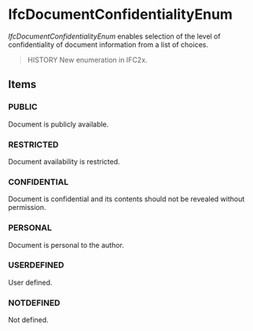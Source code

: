 # IfcDocumentConfidentialityEnum

_IfcDocumentConfidentialityEnum_ enables selection of the level of confidentiality of document information from a list of choices.<!-- end of definition -->

> HISTORY  New enumeration in IFC2x.

## Items

### PUBLIC
Document is publicly available.

### RESTRICTED
Document availability is restricted.

### CONFIDENTIAL
Document is confidential and its contents should not be revealed without permission.

### PERSONAL
Document is personal to the author.

### USERDEFINED
User defined.

### NOTDEFINED
Not defined.
